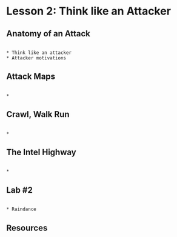 # Lesson 2: Think like an Attacker



## Anatomy of an Attack

```

* Think like an attacker
* Attacker motivations

```

## Attack Maps

```

* 

```

## Crawl, Walk Run

```

* 

```

## The Intel Highway

```

* 

```


## Lab #2

```

* Raindance

```

## Resources


